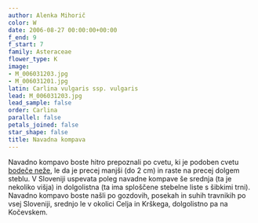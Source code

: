```yaml
---
author: Alenka Mihorič
color: W
date: 2006-08-27 00:00:00+00:00
f_end: 9
f_start: 7
family: Asteraceae
flower_type: K
image:
- M_006031203.jpg
- M_006031201.jpg
latin: Carlina vulgaris ssp. vulgaris
lead: M_006031203.jpg
lead_sample: false
order: Carlina
parallel: false
petals_joined: false
star_shape: false
title: Navadna kompava
---
```

Navadno kompavo boste hitro prepoznali po cvetu, ki je podoben cvetu [bodeče neže](../carlinaacaulis/), le da je precej manjši (do 2 cm) in raste na precej dolgem steblu. V Sloveniji uspevata poleg navadne kompave še srednja (ta je nekoliko višja) in dolgolistna (ta ima sploščene stebelne liste s šibkimi trni). Navadno kompavo boste našli po gozdovih, posekah in suhih travnikih po vsej Sloveniji, srednjo le v okolici Celja in Krškega, dolgolistno pa na Kočevskem.
